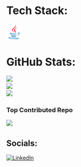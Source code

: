 # Tech Stack:
<p align="left"> <a href="https://www.java.com" target="_blank" rel="noreferrer"> <img src="https://raw.githubusercontent.com/devicons/devicon/master/icons/java/java-original.svg" alt="java" width="40" height="40"/> </a> </p>

# GitHub Stats:
![](https://github-readme-stats.vercel.app/api?username=TejasNarkhede&theme=city_lights&hide_border=false&include_all_commits=false&count_private=false)<br/>
![](https://github-readme-streak-stats.herokuapp.com/?user=TejasNarkhede&theme=city_lights&hide_border=false)<br/>
![](https://github-readme-stats.vercel.app/api/top-langs/?username=TejasNarkhede&theme=city_lights&hide_border=false&include_all_commits=false&count_private=false&layout=compact)

### Top Contributed Repo
![](https://github-contributor-stats.vercel.app/api?username=TejasNarkhede&limit=5&theme=city_lights&combine_all_yearly_contributions=true)

<!-- Proudly created with GPRM ( https://gprm.itsvg.in ) -->
## Socials:
[![LinkedIn](https://img.shields.io/badge/LinkedIn-%230077B5.svg?logo=linkedin&logoColor=white)](https://linkedin.com/in/www.linkedin.com/in/tejas-narkhede-853609273) 
<!-- [![](https://visitcount.itsvg.in/api?id=TejasNarkhede&icon=6&color=0)](https://visitcount.itsvg.in) -->


<!-- Proudly created with GPRM ( https://gprm.itsvg.in ) -->

